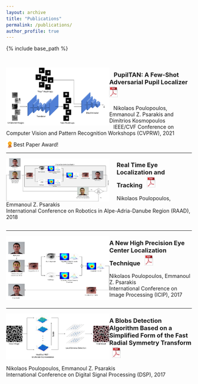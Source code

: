 ```yaml
---
layout: archive
title: "Publications"
permalink: /publications/
author_profile: true
---
```


{% include base_path %}

<pre>

</pre>

<p> <img align="left" src="/images/CVPRW.png" alt="drawing" width="280"> </p> <h3> &ensp; PupilTAN: A Few-Shot Adversarial Pupil Localizer  
&nbsp; <a href="http://npoul.github.io/files/CVPRW2021.pdf"> <img src="/images/pdf-icon_3.png" alt="drawing" width="25"/> </a> </h3>
&ensp; Nikolaos Poulopoulos, Emmanoul Z. Psarakis and Dimitrios Kosmopoulos
<br /> &ensp; IEEE/CVF Conference on Computer Vision and Pattern Recognition Workshops (CVPRW), 2021

<img align="left" src="/images/award.jpg" alt="drawing" width="20"/> Best Paper Award!

---
<p> <img align="left" style="padding-right: 20px" src="/images/RAAD.png" alt="drawing" width="280"> </p> <h3> Real Time Eye Localization and Tracking  &nbsp; <a href="http://npoul.github.io/files/RAAD2018.pdf"> <img src="/images/pdf-icon_3.png" alt="drawing" width="25"/> </a> </h3>
Nikolaos Poulopoulos, Emmanoul Z. Psarakis
<br /> International Conference on Robotics in Alpe-Adria-Danube Region (RAAD), 2018
<pre>
</pre>

---
<p> <img align="left" src="/images/ICIP.png" alt="drawing" width="280"> </p> <h3> A New High Precision Eye Center Localization Technique  &nbsp; <a href="http://npoul.github.io/files/ICIP2017.pdf"> <img src="/images/pdf-icon_3.png" alt="drawing" width="25"/></a> </h3>
Nikolaos Poulopoulos, Emmanoul Z. Psarakis
<br /> International Conference on Image Processing (ICIP), 2017
<pre>
</pre>

---
<p> <img align="left" src="/images/DSP.png" alt="drawing" width="280"> </p> <h3> A Blobs Detection Algorithm Based on a Simplified Form
of the Fast Radial Symmetry Transform  &nbsp; <a href="http://npoul.github.io/files/DSP2017.pdf"> <img src="/images/pdf-icon_3.png" alt="drawing" width="25"/> </a> </h3>
Nikolaos Poulopoulos, Emmanoul Z. Psarakis
<br /> International Conference on Digital Signal Processing (DSP), 2017
